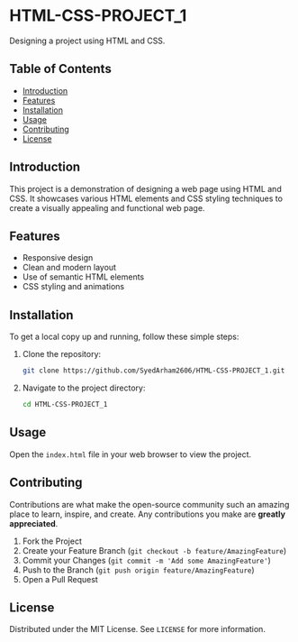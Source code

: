 # HTML-CSS-PROJECT_1

Designing a project using HTML and CSS.

## Table of Contents
- [Introduction](#introduction)
- [Features](#features)
- [Installation](#installation)
- [Usage](#usage)
- [Contributing](#contributing)
- [License](#license)

## Introduction
This project is a demonstration of designing a web page using HTML and CSS. It showcases various HTML elements and CSS styling techniques to create a visually appealing and functional web page.

## Features
- Responsive design
- Clean and modern layout
- Use of semantic HTML elements
- CSS styling and animations

## Installation
To get a local copy up and running, follow these simple steps:

1. Clone the repository:
    ```bash
    git clone https://github.com/SyedArham2606/HTML-CSS-PROJECT_1.git
    ```

2. Navigate to the project directory:
    ```bash
    cd HTML-CSS-PROJECT_1
    ```

## Usage
Open the `index.html` file in your web browser to view the project.

## Contributing
Contributions are what make the open-source community such an amazing place to learn, inspire, and create. Any contributions you make are **greatly appreciated**.

1. Fork the Project
2. Create your Feature Branch (`git checkout -b feature/AmazingFeature`)
3. Commit your Changes (`git commit -m 'Add some AmazingFeature'`)
4. Push to the Branch (`git push origin feature/AmazingFeature`)
5. Open a Pull Request

## License
Distributed under the MIT License. See `LICENSE` for more information.
